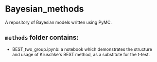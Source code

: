 # Bayesian_methods
A repository of Bayesian models written using PyMC.

## `methods` folder contains:

- BEST_two_group.ipynb: a notebook which demonstrates the structure and usage of Kruschke's BEST method, as a substitute for the t-test.

